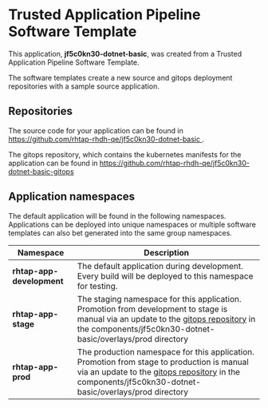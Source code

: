 # Trusted Application Pipeline Software Template

This application, **jf5c0kn30-dotnet-basic**, was created from a Trusted Application Pipeline Software Template.

The software templates create a new source and gitops deployment repositories with a sample source application. 

## Repositories

The source code for your application can be found in [https://github.com/rhtap-rhdh-qe/jf5c0kn30-dotnet-basic ](https://github.com/rhtap-rhdh-qe/jf5c0kn30-dotnet-basic ).
 
The gitops repository, which contains the kubernetes manifests for the application can be found in 
[https://github.com/rhtap-rhdh-qe/jf5c0kn30-dotnet-basic-gitops ](https://github.com/rhtap-rhdh-qe/jf5c0kn30-dotnet-basic-gitops ) 

## Application namespaces 

The default application will be found in the following namespaces. Applications can be deployed into unique namespaces or multiple software templates can also bet generated into the same group namespaces.  

|  Namespace   |  Description   |  
| -------- | -------- |   
| **rhtap-app-development** | The default application during development. Every build will be deployed to this namespace for testing. | 
| **rhtap-app-stage** | The staging namespace for this application. Promotion from development to stage is manual via an update to the [gitops repository](https://github.com/rhtap-rhdh-qe/jf5c0kn30-dotnet-basic-gitops ) in the components/jf5c0kn30-dotnet-basic/overlays/prod directory |  
| **rhtap-app-prod** | The production namespace for this application. Promotion from stage to production is manual via an update to the [gitops repository](https://github.com/rhtap-rhdh-qe/jf5c0kn30-dotnet-basic-gitops ) in the components/jf5c0kn30-dotnet-basic/overlays/prod directory | 